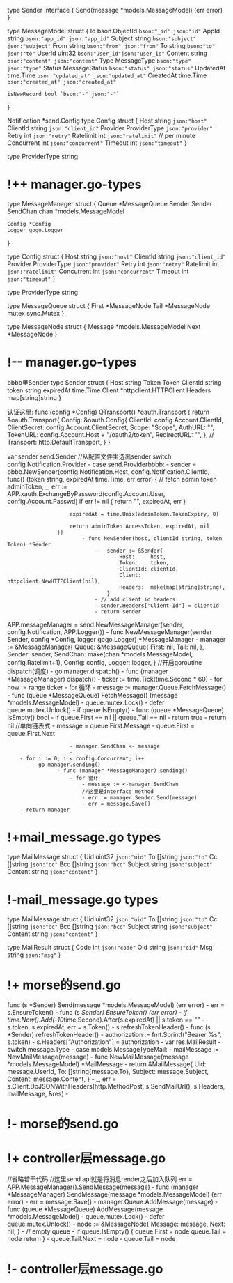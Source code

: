 
type Sender interface {
	Send(message *models.MessageModel) (err error)
}


type MessageModel struct {
	Id        bson.ObjectId `bson:"_id" json:"id"`
	AppId     string        `bson:"app_id" json:"app_id"`
	Subject   string        `bson:"subject" json:"subject"`
	From      string        `bson:"from" json:"from"`
	To        string        `bson:"to" json:"to"`
	UserId    uint32        `bson:"user_id"json:"user_id"`
	Content   string        `bson:"content" json:"content"`
	Type      MessageType   `bson:"type" json:"type"`
	Status    MessageStatus `bson:"status" json:"status"`
	UpdatedAt time.Time     `bson:"updated_at" json:"updated_at"`
	CreatedAt time.Time     `bson:"created_at" json:"created_at"`

	isNewRecord bool `bson:"-" json:"-"`
}


Notification *send.Config
type Config struct {
	Host       string       `json:"host"`
	ClientId   string       `json:"client_id"`
	Provider   ProviderType `json:"provider"`
	Retry      int          `json:"retry"`
	Ratelimit  int          `json:"ratelimit"` // per minute
	Concurrent int          `json:"concurrent"`
	Timeout    int          `json:"timeout"`
}

type ProviderType string


# !++ manager.go-types
type MessageManager struct {
	Queue    *MessageQueue
	Sender   Sender
	SendChan chan *models.MessageModel

	Config *Config
	Logger gogo.Logger
}

type Config struct {
        Host        string        `json:"host"`
        ClientId    string        `json:"client_id"`
        Provider    ProviderType    `json:"provider"`
        Retry        int        `json:"retry"`
        Ratelimit    int        `json:"ratelimit"`
        Concurrent    int        `json:"concurrent"`
        Timeout        int        `json:"timeout"`
    }

type ProviderType string


type MessageQueue struct {
	First *MessageNode
	Tail  *MessageNode
	mutex sync.Mutex
}

type MessageNode struct {
	Message *models.MessageModel
	Next    *MessageNode
}

# !-- manager.go-types


bbbb里Sender
type Sender struct {
	Host      string
	Token     Token
	ClientId  string
	token     string
	expiredAt time.Time
	Client    *httpclient.HTTPClient
	Headers   map[string]string
}


认证这里:
func (config *Config) QTransport() *oauth.Transport {
	return &oauth.Transport{
		Config: &oauth.Config{
			ClientId:     config.Account.ClientId,
			ClientSecret: config.Account.ClientSecret,
			Scope:        "Scope",
			AuthURL:      "<AuthURL>",
			TokenURL:     config.Account.Host + "/oauth2/token",
			RedirectURL:  "<RedirectURL>",
		},
		// Transport: http.DefaultTransport,
	}
}


var sender send.Sender
//从配置文件里选出sender
switch config.Notification.Provider 
    - case send.Providerbbbb:
                - sender = bbbb.NewSender(config.Notification.Host, config.Notification.ClientId,
                    func() (token string, expiredAt time.Time, err error) {
                        // fetch admin token
                        adminToken, _, err := APP.xauth.ExchangeByPassword(config.Account.User, config.Account.Passwd)
                        if err != nil {
                            return "", expiredAt, err
                        }

                        expiredAt = time.Unix(adminToken.TokenExpiry, 0)

                        return adminToken.AccessToken, expiredAt, nil
                    })
                            - func NewSender(host, clientId string, token Token) *Sender 
                                - 	sender := &Sender{
                                        Host:     host,
                                        Token:    token,
                                        ClientId: clientId,
                                        Client:   httpclient.NewHTTPClient(nil),
                                        Headers:  make(map[string]string),
                                    }
                                - // add client id headers
                                - sender.Headers["Client-Id"] = clientId
                                - return sender


APP.messageManager = send.NewMessageManager(sender, config.Notification, APP.Logger())
    - func NewMessageManager(sender Sender, config *Config, logger gogo.Logger) *MessageManager 
        - 	manager := &MessageManager{
                Queue: &MessageQueue{
                    First: nil,
                    Tail:  nil,
                },
                Sender:   sender,
                SendChan: make(chan *models.MessageModel, config.Ratelimit+1),
                Config:   config,
                Logger:   logger,
            }
        //开启goroutine dispatch(调度)
        - go manager.dispatch()
            - func (manager *MessageManager) dispatch() 
                -  ticker := time.Tick(time.Second * 60)
                - for now := range ticker
                    - for 循环
                        - message := manager.Queue.FetchMessage()
                            - func (queue *MessageQueue) FetchMessage() (message *models.MessageModel)
                                - queue.mutex.Lock()
                                - defer queue.mutex.Unlock()
                                - if queue.IsEmpty()
                                         - func (queue *MessageQueue) IsEmpty() bool
                                            - if queue.First == nil || queue.Tail == nil 
                                                - return true
                                    - return nil
                                //单向链表式
                                - message = queue.First.Message
                                - queue.First = queue.First.Next
                            
                        - manager.SendChan <- message
                        - 
        - for i := 0; i < config.Concurrent; i++
            - go manager.sending()
                    - func (manager *MessageManager) sending() 
                        - for 循环
                            - message := <-manager.SendChan
                            //这里是interface method
                            - err := manager.Sender.Send(message)
                            - err = message.Save()
        - return manager


# !+mail_message.go types
type MailMessage struct {
	Uid     uint32   `json:"uid"`
	To      []string `json:"to"`
	Cc      []string `json:"cc"`
	Bcc     []string `json:"bcc"`
	Subject string   `json:"subject"`
	Content string   `json:"content"`
}

# !-mail_message.go types
type MailMessage struct {
	Uid     uint32   `json:"uid"`
	To      []string `json:"to"`
	Cc      []string `json:"cc"`
	Bcc     []string `json:"bcc"`
	Subject string   `json:"subject"`
	Content string   `json:"content"`
}

type MailResult struct {
	Code int    `json:"code"`
	Oid  string `json:"oid"`
	Msg  string `json:"msg"`
}


# !+ morse的send.go
func (s *Sender) Send(message *models.MessageModel) (err error)
    - err = s.EnsureToken()
            - func (s *Sender) EnsureToken() (err error)
                 - if time.Now().Add(-10*time.Second).After(s.expiredAt) || s.token == ""
                - s.token, s.expiredAt, err = s.Token()
                - s.refreshTokenHeader()
                        - func (s *Sender) refreshTokenHeader()
                            - authorization := fmt.Sprintf("Bearer %s", s.token)
                            - s.Headers["Authorization"] = authorization
    - var res MailResult
    - switch message.Type
        - case models.MessageTypeMail:
            - mailMessage := NewMailMessage(message)
                        - func NewMailMessage(message *models.MessageModel) *MailMessage
                            - 	return &MailMessage{
                                    Uid:     message.UserId,
                                    To:      []string{message.To},
                                    Subject: message.Subject,
                                    Content: message.Content,
                                }
            - _, err = s.Client.DoJSONWithHeaders(http.MethodPost, s.SendMailUrl(), s.Headers, mailMessage, &res)
                    - 


# !- morse的send.go

# !+ controller层message.go
//省略若干代码
//这里send api就是将消息render之后加入队列
err = APP.MessageManager().SendMessage(message)
        - func (manager *MessageManager) SendMessage(message *models.MessageModel) (err error) 
            - err = message.Save()
            - manager.Queue.AddMessage(message)
                    - func (queue *MessageQueue) AddMessage(message *models.MessageModel) 
                        - queue.mutex.Lock()
                        - defer queue.mutex.Unlock()
                        - 	node := &MessageNode{
                                Message: message,
                                Next:    nil,
                            }
                        - // empty queue
                        -	if queue.IsEmpty() {
                            queue.First = node
                            queue.Tail = node
                            return
                        }
                        - queue.Tail.Next = node
                        - queue.Tail = node


# !- controller层message.go